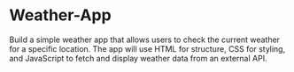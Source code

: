 # Weather-App
Build a simple weather app that allows users to check the current weather for a specific location. The app will use HTML for structure, CSS for styling, and JavaScript to fetch and display weather data from an external API.
